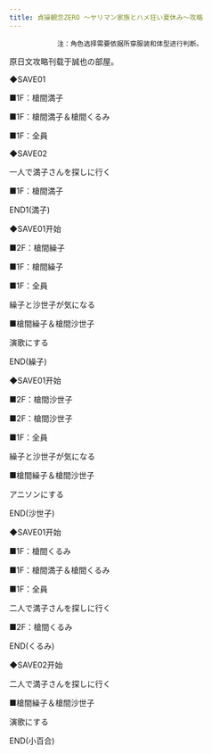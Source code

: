 ```yaml
---
title: 貞操観念ZERO ～ヤリマン家族とハメ狂い夏休み～攻略
---
```


                注：角色选择需要依据所穿服装和体型进行判断。

原日文攻略刊载于誠也の部屋。



◆SAVE01

■1F：槍間満子

■1F：槍間満子＆槍間くるみ

■1F：全員

◆SAVE02

一人で満子さんを探しに行く

■1F：槍間満子



END1(満子)



◆SAVE01开始

■2F：槍間繰子

■1F：槍間繰子

■1F：全員

繰子と沙世子が気になる

■槍間繰子＆槍間沙世子

演歌にする



END(繰子)



◆SAVE01开始

■2F：槍間沙世子

■2F：槍間沙世子

■1F：全員

繰子と沙世子が気になる

■槍間繰子＆槍間沙世子

アニソンにする



END(沙世子)



◆SAVE01开始

■1F：槍間くるみ

■1F：槍間満子＆槍間くるみ

■1F：全員

二人で満子さんを探しに行く

■2F：槍間くるみ



END(くるみ)



◆SAVE02开始

二人で満子さんを探しに行く

■槍間繰子＆槍間沙世子

演歌にする



END(小百合)


              
